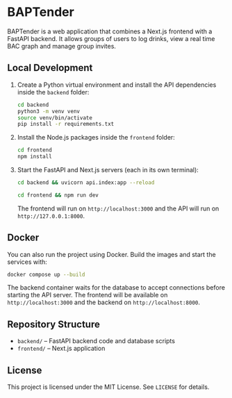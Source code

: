 # BAPTender

BAPTender is a web application that combines a Next.js frontend with a FastAPI backend. It allows groups of users to log drinks, view a real time BAC graph and manage group invites.

## Local Development

1. Create a Python virtual environment and install the API dependencies inside the `backend` folder:
   ```bash
   cd backend
   python3 -m venv venv
   source venv/bin/activate
   pip install -r requirements.txt
   ```
2. Install the Node.js packages inside the `frontend` folder:
   ```bash
   cd frontend
   npm install
   ```
3. Start the FastAPI and Next.js servers (each in its own terminal):
   ```bash
   cd backend && uvicorn api.index:app --reload
   ```
   ```bash
   cd frontend && npm run dev
   ```
   The frontend will run on `http://localhost:3000` and the API will run on `http://127.0.0.1:8000`.

## Docker

You can also run the project using Docker. Build the images and start the
services with:

```bash
docker compose up --build
```

The backend container waits for the database to accept connections before starting the API server. The frontend will be available on `http://localhost:3000` and the backend on `http://localhost:8000`.

## Repository Structure

- `backend/` – FastAPI backend code and database scripts
- `frontend/` – Next.js application

## License

This project is licensed under the MIT License. See `LICENSE` for details.
